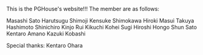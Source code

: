This is the PGHouse's website!!!
The member are as follows:

Masashi Sato
Harutsugu Shimoji
Kensuke Shimokawa
Hiroki Masui
Takuya Hashimoto
Shinichiro Kinjo
Rui Kikuchi
Kohei Sugi
Hiroshi Hongo
Shun Sato
Kentaro Amano
Kazuki Kobashi

Special thanks: 
Kentaro Ohara

